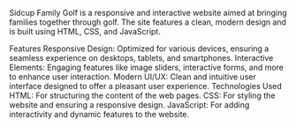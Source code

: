 Sidcup Family Golf is a responsive and interactive website aimed at bringing families together through golf. The site features a clean, modern design and is built using HTML, CSS, and JavaScript.

Features
Responsive Design: Optimized for various devices, ensuring a seamless experience on desktops, tablets, and smartphones.
Interactive Elements: Engaging features like image sliders, interactive forms, and more to enhance user interaction.
Modern UI/UX: Clean and intuitive user interface designed to offer a pleasant user experience.
Technologies Used
HTML: For structuring the content of the web pages.
CSS: For styling the website and ensuring a responsive design.
JavaScript: For adding interactivity and dynamic features to the website.
